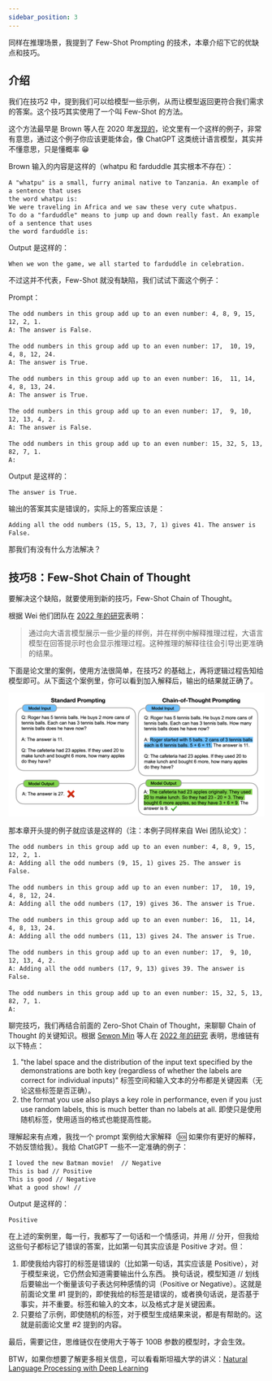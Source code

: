 ```yaml
---
sidebar_position: 3
---
```

<head>
  <script defer="defer" src="https://embed.trydyno.com/embedder.js"></script>
  <link href="https://embed.trydyno.com/embedder.css" rel="stylesheet" />
</head>

同样在推理场景，我提到了 Few-Shot Prompting 的技术，本章介绍下它的优缺点和技巧。

## 介绍

我们在技巧2 中，提到我们可以给模型一些示例，从而让模型返回更符合我们需求的答案。这个技巧其实使用了一个叫 Few-Shot 的方法。

这个方法最早是 Brown 等人在 2020 年[发现的](https://arxiv.org/pdf/2005.14165.pdf)，论文里有一个这样的例子，非常有意思，通过这个例子你应该更能体会，像 ChatGPT 这类统计语言模型，其实并不懂意思，只是懂概率 😁

Brown 输入的内容是这样的（whatpu 和 farduddle 其实根本不存在）：

```other
A "whatpu" is a small, furry animal native to Tanzania. An example of a sentence that uses
the word whatpu is:
We were traveling in Africa and we saw these very cute whatpus.
To do a "farduddle" means to jump up and down really fast. An example of a sentence that uses
the word farduddle is:
```

Output 是这样的：

```other
When we won the game, we all started to farduddle in celebration.
```

不过这并不代表，Few-Shot 就没有缺陷，我们试试下面这个例子：

Prompt：

```other
The odd numbers in this group add up to an even number: 4, 8, 9, 15, 12, 2, 1.
A: The answer is False.

The odd numbers in this group add up to an even number: 17,  10, 19, 4, 8, 12, 24.
A: The answer is True.

The odd numbers in this group add up to an even number: 16,  11, 14, 4, 8, 13, 24.
A: The answer is True.

The odd numbers in this group add up to an even number: 17,  9, 10, 12, 13, 4, 2.
A: The answer is False.

The odd numbers in this group add up to an even number: 15, 32, 5, 13, 82, 7, 1. 
A:
```

Output 是这样的：

```other
The answer is True.
```

输出的答案其实是错误的，实际上的答案应该是：

```other
Adding all the odd numbers (15, 5, 13, 7, 1) gives 41. The answer is False.
```

那我们有没有什么方法解决？

## 技巧8：Few-Shot Chain of Thought

要解决这个缺陷，就要使用到新的技巧，Few-Shot Chain of Thought。

根据 Wei 他们团队在 [2022 年的研究](https://arxiv.org/pdf/2201.11903.pdf)表明：

> 通过向大语言模型展示一些少量的样例，并在样例中解释推理过程，大语言模型在回答提示时也会显示推理过程。这种推理的解释往往会引导出更准确的结果。

下面是论文里的案例，使用方法很简单，在技巧2 的基础上，再将逻辑过程告知给模型即可。从下面这个案例里，你可以看到加入解释后，输出的结果就正确了。

![FewShotChainOfThought001.png](./assets/FewShotChainOfThought001.png)

那本章开头提的例子就应该是这样的（注：本例子同样来自 Wei 团队论文）：

```other
The odd numbers in this group add up to an even number: 4, 8, 9, 15, 12, 2, 1.
A: Adding all the odd numbers (9, 15, 1) gives 25. The answer is False.

The odd numbers in this group add up to an even number: 17,  10, 19, 4, 8, 12, 24.
A: Adding all the odd numbers (17, 19) gives 36. The answer is True.

The odd numbers in this group add up to an even number: 16,  11, 14, 4, 8, 13, 24.
A: Adding all the odd numbers (11, 13) gives 24. The answer is True.

The odd numbers in this group add up to an even number: 17,  9, 10, 12, 13, 4, 2.
A: Adding all the odd numbers (17, 9, 13) gives 39. The answer is False.

The odd numbers in this group add up to an even number: 15, 32, 5, 13, 82, 7, 1. 
A:
```

聊完技巧，我们再结合前面的 Zero-Shot Chain of Thought，来聊聊 Chain of Thought 的关键知识。根据 [Sewon Min](https://arxiv.org/search/cs?searchtype=author&query=Min%2C+S) 等人在 [2022 年的研究](https://arxiv.org/abs/2202.12837) 表明，思维链有以下特点：

1. "the label space and the distribution of the input text specified by the demonstrations are both key (regardless of whether the labels are correct for individual inputs)" 标签空间和输入文本的分布都是关键因素（无论这些标签是否正确）。
2. the format you use also plays a key role in performance, even if you just use random labels, this is much better than no labels at all. 即使只是使用随机标签，使用适当的格式也能提高性能。

理解起来有点难，我找一个 prompt 案例给大家解释（🆘 如果你有更好的解释，不妨反馈给我）。我给 ChatGPT 一些不一定准确的例子：

```other
I loved the new Batman movie!  // Negative
This is bad // Positive
This is good // Negative
What a good show! //
```

Output 是这样的：

```other
Positive
```

在上述的案例里，每一行，我都写了一句话和一个情感词，并用 // 分开，但我给这些句子都标记了错误的答案，比如第一句其实应该是 Positive 才对。但：

1. 即使我给内容打的标签是错误的（比如第一句话，其实应该是 Positive），对于模型来说，它仍然会知道需要输出什么东西。 换句话说，模型知道 // 划线后要输出一个衡量该句子表达何种感情的词（Positive or Negative）。这就是前面论文里 #1 提到的，即使我给的标签是错误的，或者换句话说，是否基于事实，并不重要。标签和输入的文本，以及格式才是关键因素。
2. 只要给了示例，即使随机的标签，对于模型生成结果来说，都是有帮助的。这就是前面论文里 #2 提到的内容。

最后，需要记住，思维链仅在使用大于等于 100B 参数的模型时，才会生效。

BTW，如果你想要了解更多相关信息，可以看看斯坦福大学的讲义：[Natural Language Processing with Deep Learning](http://web.stanford.edu/class/cs224n/slides/cs224n-2023-lecture11-prompting-rlhf.pdf)

